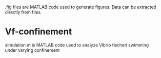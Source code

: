 .fig files are MATLAB code used to generate figures. Data can be extracted directly from files.

# Vf-confinement
simulation.m is MATLAB code used to analyze Vibrio fischeri swimming under varying confinement

